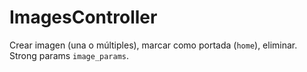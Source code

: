 # ImagesController

Crear imagen (una o múltiples), marcar como portada (`home`), eliminar. Strong params `image_params`.
